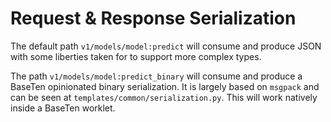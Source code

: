 # Request & Response Serialization

The default path `v1/models/model:predict` will consume and produce JSON with
some liberties taken for to support more complex types.

The path `v1/models/model:predict_binary` will consume and produce a BaseTen
opinionated binary serialization. It is largely based on `msgpack` and can be
seen at `templates/common/serialization.py`. This will work natively
inside a BaseTen worklet.
